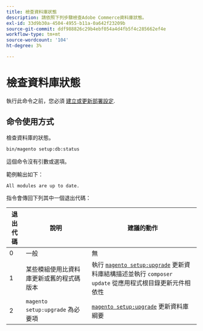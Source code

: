 ```yaml
---
title: 檢查資料庫狀態
description: 請依照下列步驟檢查Adobe Commerce資料庫狀態。
exl-id: 33d9b30a-4504-4955-b11a-0a642f23209b
source-git-commit: ddf988826c29b4ebf054a4d4fb5f4c285662ef4e
workflow-type: tm+mt
source-wordcount: '104'
ht-degree: 3%

---
```


# 檢查資料庫狀態

執行此命令之前，您必須 [建立或更新部署設定](deployment.md).

## 命令使用方式

檢查資料庫的狀態。

```bash
bin/magento setup:db:status
```

這個命令沒有引數或選項。

範例輸出如下：

```terminal
All modules are up to date.
```

指令會傳回下列其中一個退出代碼：

| 退出代碼 | 說明 | 建議的動作 |
|--------------|--------------|---------------|
| 0 | 一般 | 無 |
| 1 | 某些模組使用比資料庫更新或舊的程式碼版本 | 執行 [`magento setup:upgrade`](database-upgrade.md) 更新資料庫結構描述並執行 `composer update` 從應用程式根目錄更新元件相依性 |
| 2 | `magento setup:upgrade` 為必要項 | [`magento setup:upgrade`](database-upgrade.md) 更新資料庫綱要 |
